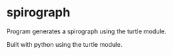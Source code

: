 # spirograph

Program generates a spirograph using the turtle module.

Built with python using the turtle module.
